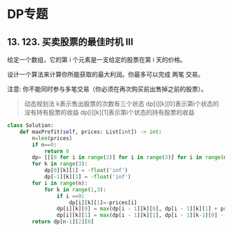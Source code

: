 # DP专题

## 13. 123. 买卖股票的最佳时机 III
给定一个数组，它的第 i 个元素是一支给定的股票在第 i 天的价格。

设计一个算法来计算你所能获取的最大利润。你最多可以完成 两笔 交易。

注意: 你不能同时参与多笔交易（你必须在再次购买前出售掉之前的股票）。


>动态规划法
k表示售出股票的次数有三个状态
dp[i][k][0]表示第i个状态的没有持有股票的收益
dp[i][k][1]表示第i个状态的持有股票的收益
```python
class Solution:
    def maxProfit(self, prices: List[int]) -> int:
        n=len(prices)
        if n==0:
            return 0
        dp= [[[0 for i in range(2)] for i in range(3)] for i in range(n)]
        for k in range(3):
            dp[0][k][1] = -float('inf')
            dp[-1][k][1] = -float('inf')
        for i in range(n):
            for k in range(1,3):
                if i ==0:
                    dp[i][k][1]=-prices[i]
                dp[i][k][0] = max(dp[i - 1][k][0], dp[i - 1][k][1] + prices[i])
                dp[i][k][1] = max(dp[i - 1][k][1], dp[i - 1][k-1][0] - prices[i])
        return dp[n-1][2][0]
```

